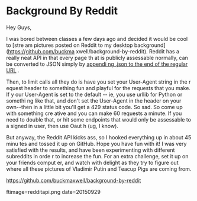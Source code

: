 
# Background By Reddit

Hey Guys,

I was bored between classes a few days ago and decided it would be cool to [stre
am pictures posted on Reddit to my desktop background](https://github.com/buckma
xwell/background-by-reddit).  Reddit has a really neat API in that every page th
at is publicly assessable normally, can be converted to JSON  simply by [appendi
ng .json to the end of the regular URL](https://www.reddit.com/.json?raw_json=1)
.

Then, to limit calls all they do is have you set your User-Agent string in the r
equest header to something fun and playful for the requests that you make.  If y
our User-Agent is set to the default -- ie, you use urllib for Python or somethi
ng like that, and don't set the User-Agent in the header on your own--then in a 
little bit you'll get a 429 status code.  So sad.  So come up with something cre
ative and you can make 60 requests a minute.  If you need to double that, or hit
 some endpoints that would only be assessable to a signed in user, then use Oaut
h (ug, I know).

But anyway, the Reddit API kicks ass, so I hooked everything up in about 45 minu
tes and tossed it up on GitHub.  Hope you have fun with it! I was very satisfied
 with the results, and have been experimenting with different subreddits in orde
r to increase the fun.  For an extra challenge, set it up on your friends comput
er, and watch with delight as they try to figure out where all these pictures of
 Vladimir Putin and Teacup Pigs are coming from.

https://github.com/buckmaxwell/background-by-reddit

ftimage=redditapi.png
date=20150929
